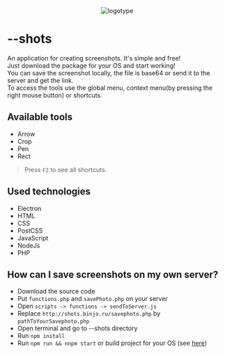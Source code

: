 <p align="center"> <img src="http://shots.binjo.ru/src/icongh.png" alt="logotype" /> </p>


# --shots 
An application for creating screenshots. It's simple and free!<br />
Just download the package for your OS and start working!<br />
You can save the screenshot locally, the file is base64 or send it to the server and get the link.<br />
To access the tools use the global menu, context menu(by pressing the right mouse button) or shortcuts.

## Available tools
* Arrow
* Crop
* Pen
* Rect<br />

> Press `F2` to see all shortcuts.

## Used technologies
* Electron
* HTML
* CSS
* PostCSS
* JavaScript
* NodeJs
* PHP

## How can I save screenshots on my own server?
* Download the source code
* Put `functions.php` and `savePhoto.php` on your server
* Open `scripts -> functions -> sendToServer.js`
* Replace `http://shots.binjo.ru/savephoto.php` by `pathToYourSavephoto.php`
* Open terminal and go to --shots directory
* Run `npm install`
* Run `npm run && nnpm start` or build project for your OS (see [here](http://electron.atom.io/docs/development/))
